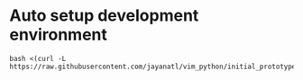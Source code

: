 # Auto setup development environment

```
bash <(curl -L https://raw.githubusercontent.com/jayanatl/vim_python/initial_prototype/install_centos.sh)
```
